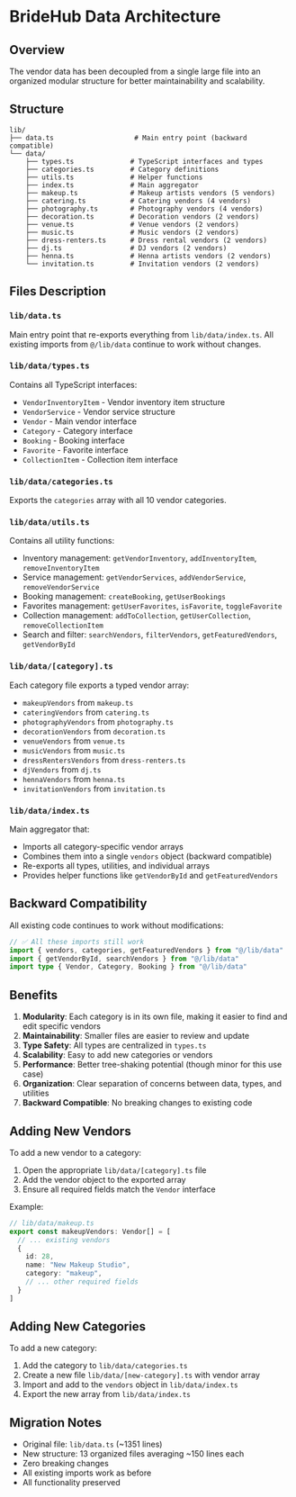 # BrideHub Data Architecture

## Overview
The vendor data has been decoupled from a single large file into an organized modular structure for better maintainability and scalability.

## Structure

```
lib/
├── data.ts                    # Main entry point (backward compatible)
└── data/
    ├── types.ts              # TypeScript interfaces and types
    ├── categories.ts         # Category definitions
    ├── utils.ts              # Helper functions
    ├── index.ts              # Main aggregator
    ├── makeup.ts             # Makeup artists vendors (5 vendors)
    ├── catering.ts           # Catering vendors (4 vendors)
    ├── photography.ts        # Photography vendors (4 vendors)
    ├── decoration.ts         # Decoration vendors (2 vendors)
    ├── venue.ts              # Venue vendors (2 vendors)
    ├── music.ts              # Music vendors (2 vendors)
    ├── dress-renters.ts      # Dress rental vendors (2 vendors)
    ├── dj.ts                 # DJ vendors (2 vendors)
    ├── henna.ts              # Henna artists vendors (2 vendors)
    └── invitation.ts         # Invitation vendors (2 vendors)
```

## Files Description

### `lib/data.ts`
Main entry point that re-exports everything from `lib/data/index.ts`. All existing imports from `@/lib/data` continue to work without changes.

### `lib/data/types.ts`
Contains all TypeScript interfaces:
- `VendorInventoryItem` - Vendor inventory item structure
- `VendorService` - Vendor service structure
- `Vendor` - Main vendor interface
- `Category` - Category interface
- `Booking` - Booking interface
- `Favorite` - Favorite interface
- `CollectionItem` - Collection item interface

### `lib/data/categories.ts`
Exports the `categories` array with all 10 vendor categories.

### `lib/data/utils.ts`
Contains all utility functions:
- Inventory management: `getVendorInventory`, `addInventoryItem`, `removeInventoryItem`
- Service management: `getVendorServices`, `addVendorService`, `removeVendorService`
- Booking management: `createBooking`, `getUserBookings`
- Favorites management: `getUserFavorites`, `isFavorite`, `toggleFavorite`
- Collection management: `addToCollection`, `getUserCollection`, `removeCollectionItem`
- Search and filter: `searchVendors`, `filterVendors`, `getFeaturedVendors`, `getVendorById`

### `lib/data/[category].ts`
Each category file exports a typed vendor array:
- `makeupVendors` from `makeup.ts`
- `cateringVendors` from `catering.ts`
- `photographyVendors` from `photography.ts`
- `decorationVendors` from `decoration.ts`
- `venueVendors` from `venue.ts`
- `musicVendors` from `music.ts`
- `dressRentersVendors` from `dress-renters.ts`
- `djVendors` from `dj.ts`
- `hennaVendors` from `henna.ts`
- `invitationVendors` from `invitation.ts`

### `lib/data/index.ts`
Main aggregator that:
- Imports all category-specific vendor arrays
- Combines them into a single `vendors` object (backward compatible)
- Re-exports all types, utilities, and individual arrays
- Provides helper functions like `getVendorById` and `getFeaturedVendors`

## Backward Compatibility

All existing code continues to work without modifications:

```typescript
// ✅ All these imports still work
import { vendors, categories, getFeaturedVendors } from "@/lib/data"
import { getVendorById, searchVendors } from "@/lib/data"
import type { Vendor, Category, Booking } from "@/lib/data"
```

## Benefits

1. **Modularity**: Each category is in its own file, making it easier to find and edit specific vendors
2. **Maintainability**: Smaller files are easier to review and update
3. **Type Safety**: All types are centralized in `types.ts`
4. **Scalability**: Easy to add new categories or vendors
5. **Performance**: Better tree-shaking potential (though minor for this use case)
6. **Organization**: Clear separation of concerns between data, types, and utilities
7. **Backward Compatible**: No breaking changes to existing code

## Adding New Vendors

To add a new vendor to a category:

1. Open the appropriate `lib/data/[category].ts` file
2. Add the vendor object to the exported array
3. Ensure all required fields match the `Vendor` interface

Example:
```typescript
// lib/data/makeup.ts
export const makeupVendors: Vendor[] = [
  // ... existing vendors
  {
    id: 28,
    name: "New Makeup Studio",
    category: "makeup",
    // ... other required fields
  }
]
```

## Adding New Categories

To add a new category:

1. Add the category to `lib/data/categories.ts`
2. Create a new file `lib/data/[new-category].ts` with vendor array
3. Import and add to the `vendors` object in `lib/data/index.ts`
4. Export the new array from `lib/data/index.ts`

## Migration Notes

- Original file: `lib/data.ts` (~1351 lines) 
- New structure: 13 organized files averaging ~150 lines each
- Zero breaking changes
- All existing imports work as before
- All functionality preserved
